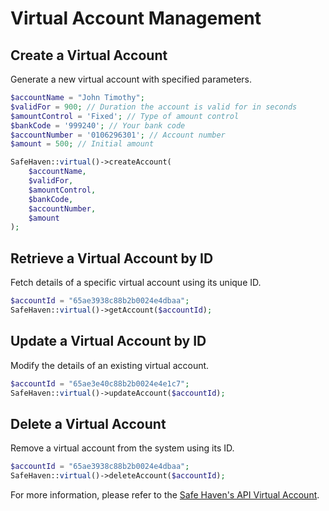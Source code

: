 # Virtual Account Management

## Create a Virtual Account

Generate a new virtual account with specified parameters.

```php
$accountName = "John Timothy";
$validFor = 900; // Duration the account is valid for in seconds
$amountControl = 'Fixed'; // Type of amount control
$bankCode = '999240'; // Your bank code
$accountNumber = '0106296301'; // Account number
$amount = 500; // Initial amount

SafeHaven::virtual()->createAccount(
    $accountName,
    $validFor,
    $amountControl,
    $bankCode,
    $accountNumber,
    $amount
);
```

## Retrieve a Virtual Account by ID

Fetch details of a specific virtual account using its unique ID.

```php
$accountId = "65ae3938c88b2b0024e4dbaa";
SafeHaven::virtual()->getAccount($accountId);
```

## Update a Virtual Account by ID

Modify the details of an existing virtual account.

```php
$accountId = "65ae3e40c88b2b0024e4e1c7";
SafeHaven::virtual()->updateAccount($accountId);
```

## Delete a Virtual Account

Remove a virtual account from the system using its ID.

```php
$accountId = "65ae3938c88b2b0024e4dbaa";
SafeHaven::virtual()->deleteAccount($accountId);
```

For more information, please refer to the [Safe Haven's API Virtual Account](https://safehavenmfb.readme.io/reference/virtual-accounts).
